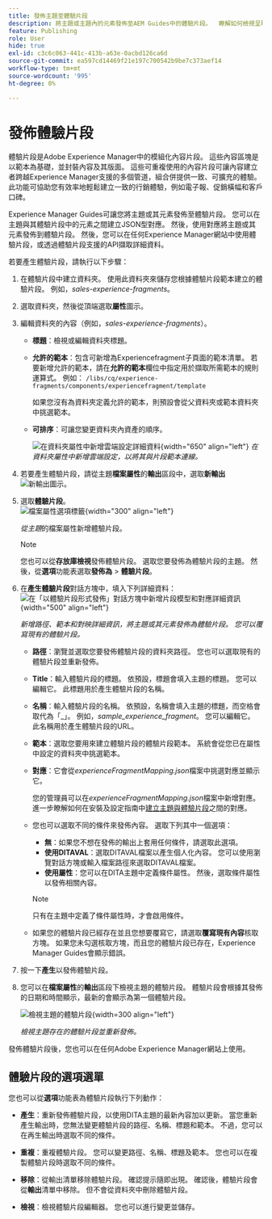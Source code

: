 ```yaml
---
title: 發佈主題至體驗片段
description: 將主題或主題內的元素發佈至AEM Guides中的體驗片段。  瞭解如何檢視呈現給主題的體驗片段並重新發佈。
feature: Publishing
role: User
hide: true
exl-id: c3c6c063-441c-413b-a63e-0acbd126ca6d
source-git-commit: ea597cd14469f21e197c700542b9be7c373aef14
workflow-type: tm+mt
source-wordcount: '995'
ht-degree: 0%

---
```


# 發佈體驗片段

體驗片段是Adobe Experience Manager中的模組化內容片段。 這些內容區塊是以範本為基礎，並封裝內容及其版面。 這些可重複使用的內容片段可讓內容建立者跨越Experience Manager支援的多個管道，組合併提供一致、可擴充的體驗。 此功能可協助您有效率地輕鬆建立一致的行銷體驗，例如電子報、促銷橫幅和客戶口碑。

Experience Manager Guides可讓您將主題或其元素發佈至體驗片段。 您可以在主題與其體驗片段中的元素之間建立JSON型對應。 然後，使用對應將主題或其元素發佈到體驗片段。 然後，您可以在任何Experience Manager網站中使用體驗片段，或透過體驗片段支援的API擷取詳細資料。




若要產生體驗片段，請執行以下步驟：


1. 在體驗片段中建立資料夾。 使用此資料夾來儲存您根據體驗片段範本建立的體驗片段。 例如，*sales-experience-fragments*。
1. 選取資料夾，然後從頂端選取&#x200B;**屬性**&#x200B;圖示。
1. 編輯資料夾的內容（例如，*sales-experience-fragments*）。


   * **標題**：檢視或編輯資料夾標題。

   * **允許的範本**：包含可新增為Experiencefragment子頁面的範本清單。 若要新增允許的範本，請在&#x200B;**允許的範本**&#x200B;欄位中指定用於擷取所需範本的規則運算式。
例如：
     `/libs/cq/experience-fragments/components/experiencefragment/template`

     如果您沒有為資料夾定義允許的範本，則預設會從父資料夾或範本資料夾中挑選範本。
   * **可排序**：可讓您變更資料夾內資產的順序。

     ![在資料夾屬性中新增雲端設定詳細資料](images/experience-fragment-folder-properties.png){width="650" align="left"}
     *在資料夾屬性中新增雲端設定，以將其與片段範本連線。*
1. 若要產生體驗片段，請從主題&#x200B;**檔案屬性**&#x200B;的&#x200B;**輸出**&#x200B;區段中，選取&#x200B;**新輸出** ![新輸出圖示](./images/Add_icon.svg)。
1. 選取&#x200B;**體驗片段**。\
   ![檔案屬性選項標籤](./images/file-properties-outputs.png){width="300" align="left"}

   *從主題*&#x200B;的檔案屬性新增體驗片段。

   >[!NOTE]
   >
   > 您也可以從&#x200B;**存放庫檢視**&#x200B;發佈體驗片段。 選取您要發佈為體驗片段的主題。 然後，從&#x200B;**選項**&#x200B;功能表選取&#x200B;**發佈為** > **體驗片段**。

1. 在&#x200B;**產生體驗片段**&#x200B;對話方塊中，填入下列詳細資料：
   ![在「以體驗片段形式發佈」對話方塊中新增片段模型和對應詳細資訊](images/experience-fragment-generate.png){width="500" align="left"}

   *新增路徑、範本和對映詳細資訊，將主題或其元素發佈為體驗片段。 您可以覆寫現有的體驗片段。*

   * **路徑**：瀏覽並選取您要發佈體驗片段的資料夾路徑。 您也可以選取現有的體驗片段並重新發佈。
   * **Title**：輸入體驗片段的標題。 依預設，標題會填入主題的標題。 您可以編輯它。 此標題用於產生體驗片段的名稱。
   * **名稱**：輸入體驗片段的名稱。 依預設，名稱會填入主題的標題，而空格會取代為「_」。 例如，*sample_experience_fragment*。 您可以編輯它。 此名稱用於產生體驗片段的URL。
   * **範本**：選取您要用來建立體驗片段的體驗片段範本。 系統會從您已在屬性中設定的資料夾中挑選範本。
   * **對應**：它會從&#x200B;*experienceFragmentMapping.json*&#x200B;檔案中挑選對應並顯示它。



     您的管理員可以在&#x200B;*experienceFragmentMapping.json*&#x200B;檔案中新增對應。  進一步瞭解如何在安裝及設定指南中[建立主題與體驗片段](/help/product-guide/cs-install-guide/conf-experience-fragment-mapping-cs.md)之間的對應。

   * 您也可以選取不同的條件來發佈內容。  選取下列其中一個選項：


      * **無**：如果您不想在發佈的輸出上套用任何條件，請選取此選項。
      * **使用DITAVAL**：選取DITAVAL檔案以產生個人化內容。 您可以使用瀏覽對話方塊或輸入檔案路徑來選取DITAVAL檔案。
      * **使用屬性**：您可以在DITA主題中定義條件屬性。 然後，選取條件屬性以發佈相關內容。

     >[!NOTE]
     > 
     >只有在主題中定義了條件屬性時，才會啟用條件。


   * 如果您的體驗片段已經存在並且您想要覆寫它，請選取&#x200B;**覆寫現有內容**&#x200B;核取方塊。 如果您未勾選核取方塊，而且您的體驗片段已存在，Experience Manager Guides會顯示錯誤。
1. 按一下&#x200B;**產生**&#x200B;以發佈體驗片段。
1. 您可以在&#x200B;**檔案屬性**&#x200B;的&#x200B;**輸出**&#x200B;區段下檢視主題的體驗片段。 體驗片段會根據其發佈的日期和時間顯示，最新的會顯示為第一個體驗片段。

   ![檢視主題的體驗片段](images/experience-fragment-outputs.png){width=300 align=&quot;left&quot;}

   *檢視主題存在的體驗片段並重新發佈。*




發佈體驗片段後，您也可以在任何Adobe Experience Manager網站上使用。


## 體驗片段的選項選單

您也可以從&#x200B;**選項**&#x200B;功能表為體驗片段執行下列動作：

* **產生**：重新發佈體驗片段，以使用DITA主題的最新內容加以更新。 當您重新產生輸出時，您無法變更體驗片段的路徑、名稱、標題和範本。 不過，您可以在再生輸出時選取不同的條件。

* **重複**：重複體驗片段。 您可以變更路徑、名稱、標題及範本。 您也可以在複製體驗片段時選取不同的條件。

* **移除**：從輸出清單移除體驗片段。 確認提示隨即出現。 確認後，體驗片段會從&#x200B;**輸出**&#x200B;清單中移除。 但不會從資料夾中刪除體驗片段。

* **檢視**：檢視體驗片段編輯器。 您也可以進行變更並儲存。
